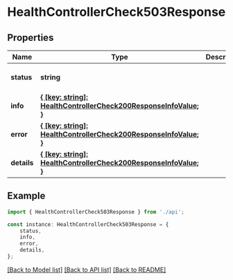 # HealthControllerCheck503Response


## Properties

Name | Type | Description | Notes
------------ | ------------- | ------------- | -------------
**status** | **string** |  | [optional] [default to undefined]
**info** | [**{ [key: string]: HealthControllerCheck200ResponseInfoValue; }**](HealthControllerCheck200ResponseInfoValue.md) |  | [optional] [default to undefined]
**error** | [**{ [key: string]: HealthControllerCheck200ResponseInfoValue; }**](HealthControllerCheck200ResponseInfoValue.md) |  | [optional] [default to undefined]
**details** | [**{ [key: string]: HealthControllerCheck200ResponseInfoValue; }**](HealthControllerCheck200ResponseInfoValue.md) |  | [optional] [default to undefined]

## Example

```typescript
import { HealthControllerCheck503Response } from './api';

const instance: HealthControllerCheck503Response = {
    status,
    info,
    error,
    details,
};
```

[[Back to Model list]](../README.md#documentation-for-models) [[Back to API list]](../README.md#documentation-for-api-endpoints) [[Back to README]](../README.md)
